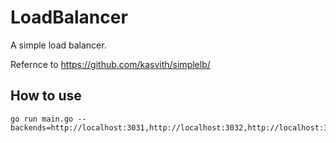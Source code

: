 # LoadBalancer
A simple load balancer.

Refernce to https://github.com/kasvith/simplelb/

## How to use
```
go run main.go --backends=http://localhost:3031,http://localhost:3032,http://localhost:3033,http://localhost:3034
```
